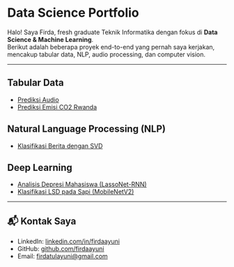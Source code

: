 <link rel="stylesheet" href="style.css">

# **Data Science Portfolio**

Halo! Saya Firda, fresh graduate Teknik Informatika dengan fokus di **Data Science & Machine Learning**.  
Berikut adalah beberapa proyek end-to-end yang pernah saya kerjakan, mencakup tabular data, NLP, audio processing, dan computer vision.  

---

## Tabular Data
- [Prediksi Audio](#)
- [Prediksi Emisi CO2 Rwanda](#)

## Natural Language Processing (NLP)
- [Klasifikasi Berita dengan SVD](#)

## Deep Learning
- [Analisis Depresi Mahasiswa (LassoNet-RNN)](#)
- [Klasifikasi LSD pada Sapi (MobileNetV2)](#)

---

## 📬 Kontak Saya
- LinkedIn: [linkedin.com/in/firdaayuni](https://www.linkedin.com/in/firdaayuni)  
- GitHub: [github.com/firdaayuni](https://github.com/firdaayuni)  
- Email: firdatulayuni@gmail.com
